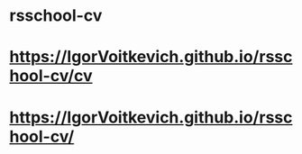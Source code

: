 # rsschool-cv
# https://IgorVoitkevich.github.io/rsschool-cv/cv
# https://IgorVoitkevich.github.io/rsschool-cv/
